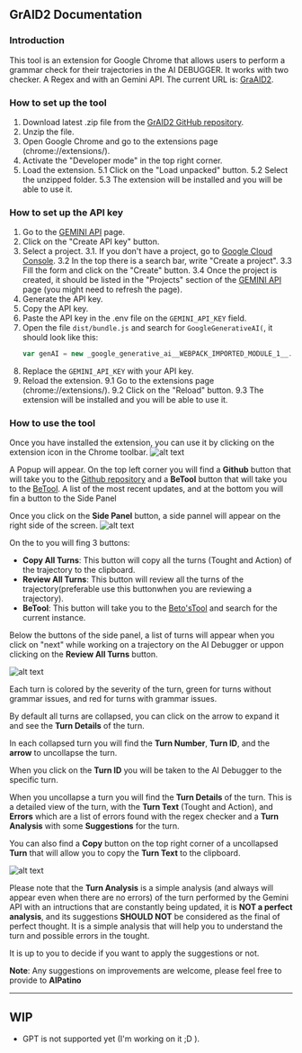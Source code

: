 ## GrAID2 Documentation


### Introduction
This tool is an extension for Google Chrome that allows users to perform a grammar check for their trajectories in the AI DEBUGGER.
It works with two checker. A Regex  and with an Gemini API. The current URL is: [GraAID2](https://github.com/AlPatinoComSol/GraChAID).

### How to set up the tool

1. Download latest .zip file from the [GrAID2 GitHub repository](https://github.com/AlPatinoComSol/GraChAID).
2. Unzip the file.
3. Open Google Chrome and go to the extensions page (chrome://extensions/).
4. Activate the "Developer mode" in the top right corner.
5. Load the extension.
    5.1 Click on the "Load unpacked" button.
    5.2 Select the unzipped folder.
    5.3 The extension will be installed and you will be able to use it.

### How to set up the API key

1. Go to the [GEMINI API](https://aistudio.google.com/app/apikey) page.
2. Click on the "Create API key" button.
3. Select a project.
    3.1. If you don't have a project, go to [Google Cloud Console](https://console.cloud.google.com/).
    3.2 In the top there is a search bar, write "Create a project".
    3.3 Fill the form and click on the "Create" button.
    3.4 Once the project is created, it should be listed in the "Projects" section of the [GEMINI API](https://aistudio.google.com/app/apikey) page (you might need to refresh the page).
4. Generate the API key.
5. Copy the API key.
6. Paste the API key in the .env file on the `GEMINI_API_KEY` field.
7. Open the file `dist/bundle.js` and search for `GoogleGenerativeAI(`, it should look like this:
    ```javascript
    var genAI = new _google_generative_ai__WEBPACK_IMPORTED_MODULE_1__.GoogleGenerativeAI("GEMINI_API_KEY");
    ```
8. Replace the `GEMINI_API_KEY` with your API key.
9. Reload the extension.
    9.1 Go to the extensions page (chrome://extensions/).
    9.2 Click on the "Reload" button.
    9.3 The extension will be installed and you will be able to use it.

### How to use the tool
Once you have installed the extension, you can use it by clicking on the extension icon in the Chrome toolbar.
![alt text](GrAID2popup.png)

A Popup will appear. On the top left corner you will find a **Github** button that will take you to the [Github repository](https://github.com/AlPatinoComSol/GraChAID) and a **BeTool** button that will take you to the [BeTool](https://indirectly-glowing-cougar.ngrok-free.app/). A list of the most recent updates, and at the bottom you will fin a button to the Side Panel

Once you click on the **Side Panel** button, a side pannel will appear on the right side of the screen.
![alt text](GrAID2SidePanel.png)

On the to you will fing 3 buttons:
- **Copy All Turns**: This button will copy all the turns (Tought and Action) of the trajectory to the clipboard.
- **Review All Turns**: This button will review all the turns of the trajectory(preferable  use this buttonwhen you are reviewing a trajectory).
- **BeTool**: This button will take you to the [Beto'sTool](https://indirectly-glowing-cougar.ngrok-free.app/) and search for the current instance.

Below the buttons of the side panel, a list of turns will appear when you click on "next" while working on a trajectory on the AI Debugger or uppon clicking on the **Review All Turns** button.

![alt text](GrAID2SidePanelTurns.png)

Each turn is colored by the severity of the turn, green for turns without grammar issues, and red for turns with grammar issues.

By default all turns are collapsed, you can click on the arrow to expand it and see the **Turn Details** of the turn.

In each collapsed turn you will find the **Turn Number**, **Turn ID**, and the **arrow** to uncollapse the turn.

When you click on the **Turn ID** you will be taken to the AI Debugger to the specific turn.

When you uncollapse a turn you will find the **Turn Details** of the turn. This is a detailed view of the turn, with the **Turn Text** (Tought and Action), and **Errors** which are a list of errors found with the regex checker and a **Turn Analysis** with some **Suggestions** for the turn.

You can also find a **Copy** button on the top right corner of a uncollapsed **Turn** that will allow you to copy the **Turn Text** to the clipboard.

![alt text](GrAID2TurnDetails.png)

Please note that the **Turn Analysis** is a simple analysis (and always will appear even when there are no errors) of the turn performed by the Gemini API with an intructions that are constantly being updated, it is **NOT a perfect analysis**, and its suggestions **SHOULD NOT** be considered as the final of perfect thought. It is a simple analysis that will help you to understand the turn and possible errors in the tought.

It is up to you to decide if you want to apply the suggestions or not.

**Note**: Any suggestions on improvements are welcome, please feel free to provide to **AlPatino**

----
WIP
----
- GPT is not supported yet (I'm working on it ;D ).


